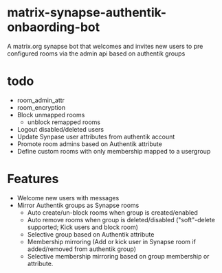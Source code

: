 # matrix-synapse-authentik-onbaording-bot
A matrix.org synapse bot that welcomes and invites new users to pre configured rooms via the admin api based on authentik groups


# todo

* room_admin_attr
* room_encryption
* Block unmapped rooms
  * unblock remapped rooms
* Logout disabled/deleted users
* Update Synpase user attributes from authentik account
* Promote room admins based on Authentik attribute
* Define custom rooms with only membership mapped to a usergroup

# Features

* Welcome new users with messages
* Mirror Authentik groups as Synapse rooms
  * Auto create/un-block rooms when group is created/enabled
  * Auto remove rooms when group is deleted/disabled ("soft"-delete supported; Kick users and block room)
  * Selective group based on Authentik attribute
  * Membership mirroring (Add or kick user in Synapse room if added/removed from authentik group)
  * Selective membership mirroring based on group membership or attribute.
